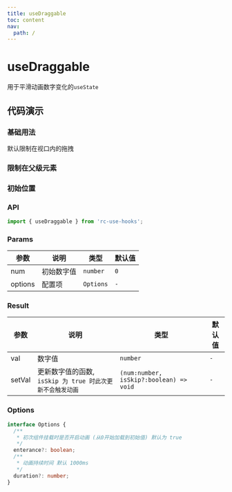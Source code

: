 ```yaml
---
title: useDraggable
toc: content
nav:
  path: /
---
```


# useDraggable

用于平滑动画数字变化的`useState`

## 代码演示

### 基础用法

默认限制在视口内的拖拽

<code src='./demos/Demo1.tsx'></code>

### 限制在父级元素

<code src='./demos/Demo2.tsx'></code>

### 初始位置

<code src='./demos/Demo3.tsx'></code>

### API

```ts
import { useDraggable } from 'rc-use-hooks';
```

### Params

| 参数    | 说明       | 类型      | 默认值 |
| ------- | ---------- | --------- | ------ |
| num     | 初始数字值 | `number`  | `0`    |
| options | 配置项     | `Options` | `-`    |

### Result

| 参数   | 说明                                                      | 类型                                    | 默认值 |
| ------ | --------------------------------------------------------- | --------------------------------------- | ------ |
| val    | 数字值                                                    | `number`                                | `-`    |
| setVal | 更新数字值的函数, `isSkip 为 true 时此次更新不会触发动画` | `(num:number, isSkip?:boolean) => void` | `-`    |

### Options

```ts
interface Options {
  /**
   * 初次组件挂载时是否开启动画 (从0开始加载到初始值) 默认为 true
   */
  enterance?: boolean;
  /**
   * 动画持续时间 默认 1000ms
   */
  duration?: number;
}
```
